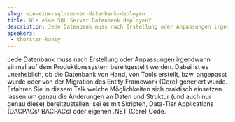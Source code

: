 ```yaml
---
slug: wie-eine-sql-server-datenbank-deployen
title: Wie eine SQL Server Datenbank deployen?
description: Jede Datenbank muss nach Erstellung oder Anpassungen irgendwann einmal auf dem Produktionssystem bereitgestellt werden. Dabei ist es unerheblich, ob die Datenbank von Hand, von Tools erstellt, bzw. angepasst wurde oder von der Migration des Entity Framework (Core) generiert wurde. 
speakers:
 - thorsten-kansy
---
```

Jede Datenbank muss nach Erstellung oder Anpassungen irgendwann einmal auf dem Produktionssystem bereitgestellt werden. 
Dabei ist es unerheblich, ob die Datenbank von Hand, von Tools erstellt, bzw. angepasst wurde oder von der Migration des
 Entity Framework (Core) generiert wurde. Erfahren Sie in diesem Talk welche Möglichkeiten sich praktisch einsetzen lassen um genau die Änderungen an Daten und Struktur (und auch nur genau diese) bereitzustellen; sei es mit Skripten, Data-Tier Applications (DACPACs/ BACPACs) oder eigenen .NET (Core) Code.